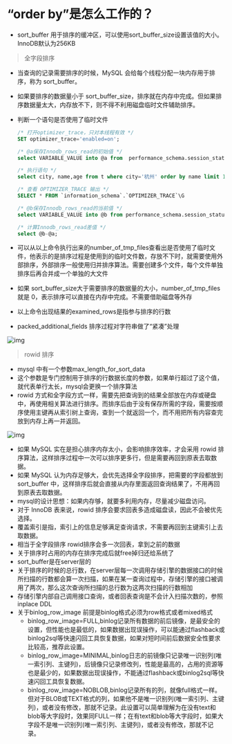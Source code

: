 # “order by”是怎么工作的？

- sort_buffer 用于排序的缓冲区，可以使用sort_buffer_size设置该值的大小。InnoDB默认为256KB

> 全字段排序

- 当查询的记录需要排序的时候，MySQL 会给每个线程分配一块内存用于排序，称为 sort_buffer。

- 如果要排序的数据量小于 sort_buffer_size，排序就在内存中完成。但如果排序数据量太大，内存放不下，则不得不利用磁盘临时文件辅助排序。

- 判断一个语句是否使用了临时文件

  ~~~sql
  /* 打开optimizer_trace，只对本线程有效 */
  SET optimizer_trace='enabled=on'; 
  
  /* @a保存Innodb_rows_read的初始值 */
  select VARIABLE_VALUE into @a from  performance_schema.session_status where variable_name = 'Innodb_rows_read';
  
  /* 执行语句 */
  select city, name,age from t where city='杭州' order by name limit 1000; 
  
  /* 查看 OPTIMIZER_TRACE 输出 */
  SELECT * FROM `information_schema`.`OPTIMIZER_TRACE`\G
  
  /* @b保存Innodb_rows_read的当前值 */
  select VARIABLE_VALUE into @b from performance_schema.session_status where variable_name = 'Innodb_rows_read';
  
  /* 计算Innodb_rows_read差值 */
  select @b-@a;
  ~~~

- 可以从以上命令执行出来的number_of_tmp_files查看出是否使用了临时文件，他表示的是排序过程是使用到的临时文件数，存放不下时，就需要使用外部排序，外部排序一般使用归并排序算法。需要创建多个文件，每个文件单独排序后再合并成一个单独的大文件

- 如果 sort_buffer_size大于需要排序的数据量的大小，number_of_tmp_files 就是 0，表示排序可以直接在内存中完成。不需要借助磁盘等外存

- 以上命令出现结果的examined_rows是指参与排序的行数

- packed_additional_fields 排序过程对字符串做了“紧凑”处理

![img](https://img-blog.csdnimg.cn/20190509152315130.png?x-oss-process=image/watermark,type_ZmFuZ3poZW5naGVpdGk,shadow_10,text_aHR0cHM6Ly9ibG9nLmNzZG4ubmV0L3FxXzI5MDY2MzI5,size_16,color_FFFFFF,t_70)

> rowid 排序

- mysql 中有一个参数max_length_for_sort_data
- 这个参数是专门控制用于排序的行数据长度的参数，如果单行超过了这个值，就代表单行太长，mysql会更换一个排序算法
- rowid 方式和全字段方式一样，需要先把查询到的结果全部放在内存或硬盘中，再使用相关算法进行排序。而排序后由于没有保存所需的字段，需要按顺序使用主键再从索引树上查询，查到一个就返回一个，而不用把所有内容查完放到内存上再一并返回。

![img](https://img-blog.csdnimg.cn/20190509152509778.png?x-oss-process=image/watermark,type_ZmFuZ3poZW5naGVpdGk,shadow_10,text_aHR0cHM6Ly9ibG9nLmNzZG4ubmV0L3FxXzI5MDY2MzI5,size_16,color_FFFFFF,t_70)

- 如果 MySQL 实在是担心排序内存太小，会影响排序效率，才会采用 rowid 排序算法，这样排序过程中一次可以排序更多行，但是需要再回到原表去取数据。
- 如果 MySQL 认为内存足够大，会优先选择全字段排序，把需要的字段都放到 sort_buffer 中，这样排序后就会直接从内存里面返回查询结果了，不用再回到原表去取数据。
- mysql的设计思想：如果内存够，就要多利用内存，尽量减少磁盘访问。
- 对于 InnoDB 表来说，rowid 排序会要求回表多造成磁盘读，因此不会被优先选择。
- 覆盖索引是指，索引上的信息足够满足查询请求，不需要再回到主键索引上去取数据。
- 相当于全字段排序 rowid排序会多一次回表，拿到之前的数据
- 关于排序时占用的内存在排序完成后就free掉归还给系统了
- sort_buffer是在server层的
- 关于排序的时候的总行数，在server层每一次调用存储引擎的数据接口的时候所扫描的行数都会算一次扫描，如果在某一查询过程中，存储引擎的接口被调用了两次，那么这次查询所扫描的总行数为这两次扫描的行数相加
- 存储引擎内部自己调用接口查询，或者回表查询是不会计入扫描次数的，参照inplace DDL
- 关于binlog_row_image 前提是binlog格式必须为row格式或者mixed格式
  - binlog_row_image=FULL,binlog记录所有数据的前后镜像，是最安全的设置，但性能也是最低的，如果数据出现误操作，可以能通过flashback或binlog2sql等快速闪回工具恢复数据，如果对短时间前后数据安全性要求比较高，推荐此设置。
  - binlog_row_image=MINIMAL,binlog日志的前镜像只记录唯一识别列(唯一索引列、主键列)，后镜像只记录修改列，性能是最高的，占用的资源等也是最少的，如果数据出现误操作，不能通过flashback或binlog2sql等快速闪回工具恢复数据。
  - binlog_row_image=NOBLOB,binlog记录所有的列，就像full格式一样。但对于BLOB或TEXT格式的列，如果他不是唯一识别列(唯一索引列、主键列)，或者没有修改，那就不记录。此设置可以简单理解为在没有text和blob等大字段时，效果同FULL一样；在有text和blob等大字段时，如果大字段不是唯一识别列(唯一索引列、主键列)，或者没有修改，那就不记录。

